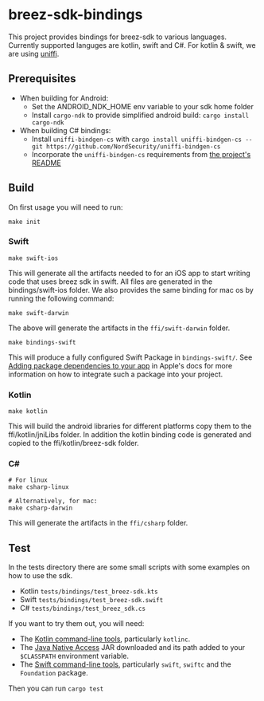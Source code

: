 # breez-sdk-bindings

This project provides bindings for breez-sdk to various languages.
Currently supported languges are kotlin, swift and C#.
For kotlin & swift, we are using [uniffi](https://github.com/mozilla/uniffi-rs).

## Prerequisites
* When building for Android:
  * Set the ANDROID_NDK_HOME env variable to your sdk home folder
  * Install `cargo-ndk` to provide simplified android build: ```cargo install cargo-ndk``` 
* When building C# bindings:
  * Install `uniffi-bindgen-cs` with `cargo install uniffi-bindgen-cs --git https://github.com/NordSecurity/uniffi-bindgen-cs`
  * Incorporate the `uniffi-bindgen-cs` requirements from [the project's README](https://github.com/NordSecurity/uniffi-bindgen-cs#how-to-integrate-bindings)

## Build

On first usage you will need to run:

```
make init
```

### Swift

```
make swift-ios
```

This will generate all the artifacts needed to for an iOS app to start writing code that uses breez sdk in swift.
All files are generated in the bindings/swift-ios folder.
We also provides the same binding for mac os by running the following command:

```
make swift-darwin
```

The above will generate the artifacts in the `ffi/swift-darwin` folder.

```
make bindings-swift
```

This will produce a fully configured Swift Package in `bindings-swift/`.
See [Adding package dependencies to your app](https://developer.apple.com/documentation/xcode/adding-package-dependencies-to-your-app) in Apple's docs for more information on how to integrate such a package into your project.

### Kotlin
```
make kotlin
```

This will build the android libraries for different platforms copy them to the ffi/kotlin/jniLibs folder.
In addition the kotlin binding code is generated and copied to the ffi/kotlin/breez-sdk folder.

### C#

```
# For linux
make csharp-linux

# Alternatively, for mac:
make csharp-darwin
```

This will generate the artifacts in the `ffi/csharp` folder.

## Test

In the tests directory there are some small scripts with some examples on how to use the sdk.
  * Kotlin `tests/bindings/test_breez-sdk.kts`
  * Swift `tests/bindings/test_breez-sdk.swift`  
  * C# `tests/bindings/test_breez_sdk.cs`

If you want to try them out, you will need:

* The [Kotlin command-line tools](https://kotlinlang.org/docs/tutorials/command-line.html), particularly `kotlinc`.
* The [Java Native Access](https://github.com/java-native-access/jna#download) JAR downloaded and its path
  added to your `$CLASSPATH` environment variable.
* The [Swift command-line tools](https://swift.org/download/), particularly `swift`, `swiftc` and
  the `Foundation` package.

Then you can run ```cargo test```
